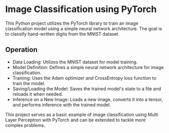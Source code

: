 # Image Classification using PyTorch

This Python project utilizes the PyTorch library to train an image classification model using a simple neural network architecture. The goal is to classify hand-written digits from the MNIST dataset.

## Operation

- Data Loading: Utilizes the MNIST dataset for model training.
- Model Definition: Defines a simple neural network architecture for image classification.
- Training: Uses the Adam optimizer and CrossEntropy loss function to train the model.
- Saving/Loading the Model: Saves the trained model's state to a file and reloads it when needed.
- Inference on a New Image: Loads a new image, converts it into a tensor, and performs inference with the trained model.

This project serves as a basic example of image classification using Multi Layer Perceptron with PyTorch and can be extended to tackle more complex problems.